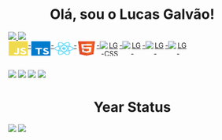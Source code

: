 
<div>
 <h1 align="center"> Olá, sou o Lucas Galvão! </h1>
  <a href="https://github.com/galvaolucas">
  <img height="180em" src="https://github-readme-stats.vercel.app/api?username=galvaolucas&show_icons=true&theme=tokyonight&include_all_commits=true&count_private=true"/>
  <img height="180em" src="https://github-readme-stats.vercel.app/api/top-langs/?username=galvaolucas&layout=compact&langs_count=7&theme=tokyonight"/>
</div>
<div style="display: flex" align="center"><br>
  <img align="center" alt="LG-Js" height="30" width="40" src="https://raw.githubusercontent.com/devicons/devicon/master/icons/javascript/javascript-plain.svg"> -
  <img align="center" alt="LG-Ts" height="30" width="40" src="https://raw.githubusercontent.com/devicons/devicon/master/icons/typescript/typescript-plain.svg"> -
  <img align="center" alt="LG-React" height="30" width="40" src="https://raw.githubusercontent.com/devicons/devicon/master/icons/react/react-original.svg"> -
  <img align="center" alt="LG-HTML" height="30" width="40" src="https://raw.githubusercontent.com/devicons/devicon/master/icons/html5/html5-original.svg"> -
  <img align="center" alt="LG-CSS" height="30" width="40" src="https://cdn.jsdelivr.net/gh/devicons/devicon/icons/css3/css3-original.svg" /> -
  <img align="center" alt="LG-Postgresp" height="30" width="40" src="https://cdn.jsdelivr.net/gh/devicons/devicon/icons/postgresql/postgresql-original.svg" /> -
 <img align="center" alt="LG-Docker" height="30" width="40" src="https://cdn.jsdelivr.net/gh/devicons/devicon/icons/docker/docker-original.svg" />
 -
 <img align="center" alt="LG-Mongo" height="30" width="40" src="https://cdn.jsdelivr.net/gh/devicons/devicon/icons/mongodb/mongodb-original.svg" />
</div>
  
  ##
 
<div>
  <a href="https://api.whatsapp.com/send?phone=5584996170738&text=Opa%2C%20Lucas!%20Tudo%20bom%3F" target="_blank"><img src="https://img.shields.io/badge/WhatsApp-25D366?style=for-the-badge&logo=whatsapp&logoColor=white"></a>
  <a href="https://instagram.com/lucasgalvm" target="_blank"><img src="https://img.shields.io/badge/-Instagram-%23E4405F?style=for-the-badge&logo=instagram&logoColor=white" target="_blank"></a>
  <a href = "mailto:lucasmelogalv@gmail.com"><img src="https://img.shields.io/badge/-Gmail-%23333?style=for-the-badge&logo=gmail&logoColor=white" target="_blank"></a>
  <a href="https://www.linkedin.com/in/lucasm-galvao/" target="_blank"><img src="https://img.shields.io/badge/-LinkedIn-%230077B5?style=for-the-badge&logo=linkedin&logoColor=white" target="_blank"></a> 
</div>
 
<h1 align="center"> Year Status </h1> 
 <div>
  <img heigth:"180em" src='https://github-readme-stats.vercel.app/api?username=galvaolucas&theme=tokyonight'/>
  <img heigth:"180em" src='https://github-readme-stats.vercel.app/api?username=galvaolucas&count_private=true&theme=tokyonight'/>
</div>
 
